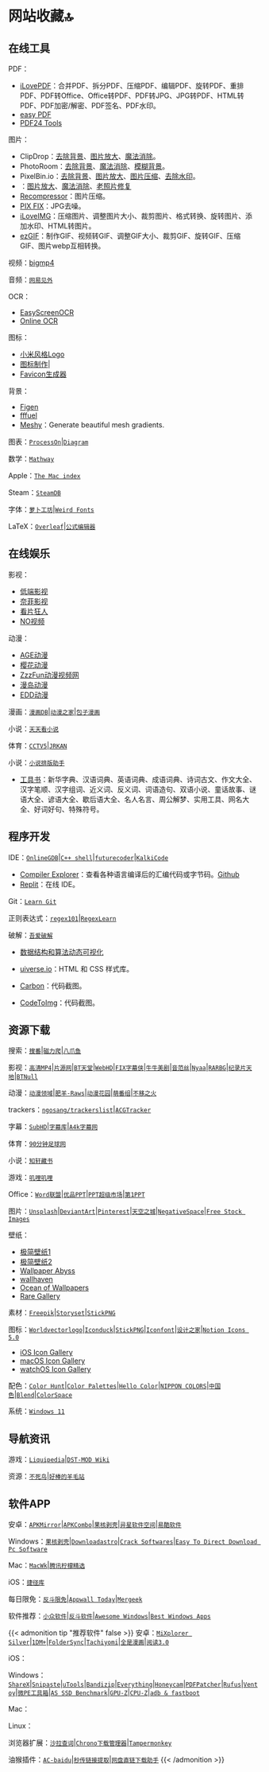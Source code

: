 # 网站收藏🔝


<!--more-->

## 在线工具

<!-- <div style="line-height: 28px; display: flex;">
    <div style="flex: 0 0 auto;">PDF：</div>
    <div style="flex: 1 1 auto;">
        <button onclick="window.open('https://easypdf.com/cn/')">easy PDF</button>
        <button onclick="window.open('https://tools.pdf24.org/zh/')">PDF24 Tools</button>
        <button onclick="window.open('https://www.ilovepdf.com/zh-cn')">iLovePDF</button>
    </div>
</div>

<div style="line-height: 28px; display: flex;">
    <div style="flex: 0 0 auto;">图片：</div>
    <div style="flex: 1 1 auto;">
        <button onclick="window.open('https://www.iloveimg.com/zh-cn')">iLoveIMG</button>
        <button onclick="window.open('https://bigjpg.com/')">Bigjpg</button>
        <button onclick="window.open('https://zh.recompressor.com/')">Recompressor</button>
        <button onclick="window.open('https://www.aigei.com/bgremover')">BgRemover</button>
        <button onclick="window.open('https://ezgif.com/')">ezGIF</button>
        <button onclick="window.open('https://jpgrm.com/')">jpgRM</button>
        <button onclick="window.open('https://jpghd.com/')">jpgHD</button>
    </div>
</div> -->

PDF：

- [iLovePDF](https://www.ilovepdf.com/zh-cn)：合并PDF、拆分PDF、压缩PDF、编辑PDF、旋转PDF、重排PDF、PDF转Office、Office转PDF、PDF转JPG、JPG转PDF、HTML转PDF、PDF加密/解密、PDF签名、PDF水印。
- [easy PDF](https://easypdf.com/cn/)
- [PDF24 Tools](https://tools.pdf24.org/zh/)

图片：

- ClipDrop：[去除背景](https://clipdrop.co/remove-background)、[图片放大](https://clipdrop.co/image-upscaler)、[魔法消除](https://clipdrop.co/cleanup)。
- PhotoRoom：[去除背景](https://www.photoroom.com/background-remover/)、[魔法消除](https://www.photoroom.com/tools/remove-object-from-photo/)、[模糊背景](https://www.photoroom.com/tools/blur-background/)。
- PixelBin.io：[去除背景](https://www.erase.bg/)、[图片放大](https://www.upscale.media/)、[图片压缩](https://www.shrink.media/)、[去除水印](https://www.watermarkremover.io/)。
- ：[图片放大](https://bigjpg.com/)、[魔法消除](https://jpgrm.com/)、[老照片修复](https://jpghd.com/)
- [Recompressor](https://zh.recompressor.com/)：图片压缩。
- [PIX FIX](https://zh.pixfix.com/)：JPG去噪。
- [iLoveIMG](https://www.iloveimg.com/zh-cn)：压缩图片、调整图片大小、裁剪图片、格式转换、旋转图片、添加水印、HTML转图片。
- [ezGIF](https://ezgif.com/)：制作GIF、视频转GIF、调整GIF大小、裁剪GIF、旋转GIF、压缩GIF、图片webp互相转换。

视频：[bigmp4](https://bigmp4.com/)

音频：[`网易见外`](tps://jianwai.youdao.com/)

OCR：

- [EasyScreenOCR](https://online.easyscreenocr.com/ZH)
- [Online OCR](https://www.onlineocr.net/zh_hans/)

图标：

- [小米风格Logo](https://mi-logo.lvwzhen.com/)
- [图标制作](https://geticon.cn/)|
- [Favicon生成器](https://realfavicongenerator.net/)

背景：

- [Figen](https://figen.cc/)
- [fffuel](https://fffuel.co/)
- [Meshy](https://meshgradient.in/)：Generate beautiful mesh gradients.

图表：[`ProcessOn`](https://processon.com/)|[`Diagram`](https://app.diagrams.net/)

数学：[`Mathway`](https://www.mathway.com/zh/BasicMath)

Apple：[`The Mac index`](https://themacindex.com/)

Steam：[`SteamDB`](https://steamdb.info/)

字体：[`萝卜工坊`](http://www.beautifulcarrot.com/)|[`Weird Fonts`](https://beizhedenglong.github.io/weird-fonts/)

LaTeX：[`Overleaf`](https://cn.overleaf.com/)|[`公式编辑器`](https://www.latexlive.com/)

## 在线娱乐

影视：

- [低端影视](https://ddys.tv/)
- [奈菲影视](https://www.nfyingshi.com/)
- [看片狂人](https://www.kpkuang.de/)
- [NO视频](https://www.novipnoad.com/)

动漫：

- [AGE动漫](https://www.agemys.cc/)
- [樱花动漫](https://www.yhdmp.cc/)
- [ZzzFun动漫视频网](http://www.zzzfun.com/)
- [漫岛动漫](https://www.mandao.tv/)
- [EDD动漫](https://www.edddm.com/)

漫画：[`漫画DB`](https://www.manhuadb.com/)|[`动漫之家`](https://www.dmzj.com/)|[`包子漫画`](https://www.baozimh.com/)

小说：[`天天看小说`](https://www.ttkan.co/)

体育：[`CCTV5`](https://tv.cctv.com/live/cctv5/)|[`JRKAN`](http://jrkankan.com/)

小说：[`小说排版助手`](https://vvsolo.github.io/)

- [工具书](http://www.shubang.net/)：新华字典、汉语词典、英语词典、成语词典、诗词古文、作文大全、汉字笔顺、汉字组词、近义词、反义词、词语造句、双语小说、童话故事、谜语大全、谚语大全、歇后语大全、名人名言、周公解梦、实用工具、网名大全、好词好句、特殊符号。

## 程序开发

IDE：[`OnlineGDB`](https://www.onlinegdb.com/)|[`C++ shell`](http://cpp.sh/)|[`futurecoder`](https://github.com/alexmojaki/futurecoder)|[`KalkiCode`](https://kalkicode.com/online-code)

- [Compiler Explorer](https://godbolt.org/)：查看各种语言编译后的汇编代码或字节码。[Github](https://github.com/compiler-explorer/compiler-explorer)
- [Replit](https://replit.com/)：在线 IDE。

Git：[`Learn Git`](https://learngitbranching.js.org/?locale=zh_CN)

正则表达式：[`regex101`](https://regex101.com/)|[`RegexLearn`](https://regexlearn.com/)

破解：[`吾爱破解`](https://www.52pojie.cn/)

- [数据结构和算法动态可视化](https://visualgo.net/zh)

- [uiverse.io](https://uiverse.io/)：HTML 和 CSS 样式库。

- [Carbon](https://carbon.now.sh/)：代码截图。

- [CodeToImg](https://codetoimg.com/)：代码截图。

## 资源下载

搜索：[`搜番`](https://sofan.icu/)|[`磁力爬`](https://www.cilipa.com/)|[`八爪鱼`](https://磁搜.com/)

影视：[`高清MP4`](https://www.mp4fan.org/)|[`片源网`](http://pianyuan.org/)|[`BT天堂`](https://www.bt-tt.com/)|[`WebHD`](https://webhd.cc/)|[`FIX字幕侠`](https://www.zimuxia.cn/)|[`牛牛美剧`](http://www.nnmeiju.com/)|[`音范丝`](https://www.yinfans.net/)|[`Nyaa`](https://nyaa.si/)|[`RARBG`](https://rarbg.to/)|[`纪录片天地`](http://www.jlpcn.net/)|[`BTNull`](https://www.btnull.org/)

动漫：[`动漫领域`](https://dmly.me/)|[`肥羊-Raws`](https://fy-raws.org/resource_lists/)|[`动漫花园`](https://share.dmhy.org/)|[`萌番组`](https://bangumi.moe/)|[`不移之火`](https://www.byzhihuo.com/)

trackers：[`ngosang/trackerslist`](https://github.com/ngosang/trackerslist)|[`ACGTracker`](http://acgtracker.com/)

字幕：[`SubHD`](https://subhd.tv/)|[`字幕库`](http://zimuku.org/)|[`A4k字幕网`](https://www.a4k.net/)

体育：[`90分钟足球网`](http://90oo.com/)

小说：[`知轩藏书`](http://zxcs.me/)

游戏：[`叽哩叽哩`](https://www.jiligamefun.com/)

Office：[`Word联盟`](http://www.wordlm.com/)|[`优品PPT`](https://www.ypppt.com)|[`PPT超级市场`](https://ppt.sotary.com)|[`第1PPT`](http://www.1ppt.com)

图片：[`Unsplash`](https://unsplash.com)|[`DeviantArt`](https://www.deviantart.com)|[`Pinterest`](https://www.pinterest.com)|[`天空之城`](https://www.skypixel.com/)|[`NegativeSpace`](https://negativespace.co/)|[`Free Stock Images`](https://www.freestockimages.ru/)

壁纸：

- [极简壁纸1](https://bz.zzzmh.cn/index)
- [极简壁纸2](http://www.jijianzy.com/bz/)
- [Wallpaper Abyss](https://wall.alphacoders.com/)
- [wallhaven](https://wallhaven.cc/)
- [Ocean of Wallpapers](https://oceanofwallpapers.com/)
- [Rare Gallery](https://rare-gallery.com/)

素材：[`Freepik`](https://www.freepik.com)|[`Storyset`](https://storyset.com/)|[`StickPNG`](https://www.stickpng.com/)

图标：[`Worldvectorlogo`](https://worldvectorlogo.com/zh)|[`Iconduck`](https://iconduck.com/)|[`StickPNG`](https://www.stickpng.com/)|[`Iconfont`](https://www.iconfont.cn/)|[`设计之家`](https://www.sj33.cn/sc/)|[`Notion Icons 5.0`](https://notionv5.vyshnav.xyz/)

- [iOS Icon Gallery](https://www.iosicongallery.com/)
- [macOS Icon Gallery](https://www.macosicongallery.com/)
- [watchOS Icon Gallery](https://www.watchosicongallery.com/)

配色：[`Color Hunt`](https://colorhunt.co/)|[`Color Palettes`](https://colorpalettes.net/)|[`Hello Color`](https://jxnblk.github.io/hello-color/)|[`NIPPON COLORS`](https://nipponcolors.com/)|[`中国色`](http://zhongguose.com/)|[`Blend`](http://colinkeany.com/blend/)|[`ColorSpace`](https://mycolor.space/)

系统：[`Windows 11`](https://www.microsoft.com/zh-cn/software-download/windows11)

## 导航资讯

游戏：[`Liquipedia`](https://liquipedia.net/)|[`DST-MOD Wiki`](https://wiki.flapi.cn/doku.php)

资源：[`不死鸟`](https://iao.su/)|[`好棒的羊毛站`](https://wohaobang.cn/)

## 软件APP

安卓：[`APKMirror`](https://www.apkmirror.com/)|[`APKCombo`](https://apkcombo.com/zh/)|[`果核剥壳`](https://www.ghpym.com/)|[`异星软件空间`](https://www.yxssp.com/)|[`易酷软件`](https://www.yikurj.com/)

Windows：[`果核剥壳`](https://www.ghpym.com/)|[`Downloadastro`](https://zh.downloadastro.com/)|[`Crack Softwares`](https://multisoftwares.com/)|[`Easy To Direct Download Pc Software`](https://up4pc.com/)

Mac：[`MacWk`](https://macwk.com/)|[`腾讯柠檬精选`](https://lemon.qq.com/lab/)

iOS：[`捷径库`](https://jiejingku.net/)

每日限免：[`反斗限免`](http://free.apprcn.com/)|[`Appwall Today`](https://appwall.today/)|[`Mergeek`](https://mergeek.com/free/apps)

软件推荐：[`小众软件`](https://www.appinn.com/)|[`反斗软件`](http://www.apprcn.com/)|[`Awesome Windows`](https://github.com/Awesome-Windows/Awesome/blob/master/README-cn.md)|[`Best Windows Apps`](https://github.com/stackia/best-windows-apps)

{{< admonition tip "推荐软件" false >}}
安卓：[`MiXplorer Silver`](https://play.google.com/store/apps/details?id=com.mixplorer.silver)|[`1DM+`](https://play.google.com/store/apps/details?id=idm.internet.download.manager.plus)|[`FolderSync`](https://play.google.com/store/apps/details?id=dk.tacit.android.foldersync.lite)|[`Tachiyomi`](https://github.com/tachiyomiorg/tachiyomi)|[`全是漫画`](https://github.com/hongchacha/cartoon)|[`阅读3.0`](https://github.com/gedoor/legado)

iOS：

Windows：[`ShareX`](https://getsharex.com/)|[`Snipaste`](https://zh.snipaste.com/)|[`uTools`](https://u.tools/)|[`Bandizip`](https://www.bandisoft.com/bandizip/)|[`Everything`](https://www.voidtools.com/zh-cn/)|[`Honeycam`](https://www.bandisoft.com/honeycam/)|[`PDFPatcher`](https://github.com/wmjordan/PDFPatcher)|[`Rufus`](https://github.com/pbatard/rufus)|[`Ventoy`](https://github.com/ventoy/Ventoy)|[`微PE工具箱`](https://www.wepe.com.cn/)|[`AS SSD Benchmark`](https://www.alex-is.de/PHP/fusion/downloads.php?cat_id=4&download_id=9)|[`GPU-Z`](https://www.techpowerup.com/gpuz/)|[`CPU-Z`](https://www.cpuid.com/softwares/cpu-z.html)|[`adb & fastboot`](https://developer.android.com/studio/releases/platform-tools)

Mac：

Linux：

浏览器扩展：[`沙拉查词`](https://chrome.google.com/webstore/detail/%E6%B2%99%E6%8B%89%E6%9F%A5%E8%AF%8D-%E8%81%9A%E5%90%88%E8%AF%8D%E5%85%B8%E5%88%92%E8%AF%8D%E7%BF%BB%E8%AF%91/cdonnmffkdaoajfknoeeecmchibpmkmg?hl=cn)|[`Chrono下载管理器`](https://chrome.google.com/webstore/detail/chrono-download-manager/mciiogijehkdemklbdcbfkefimifhecn?hl=cn)|[`Tampermonkey`](https://chrome.google.com/webstore/detail/tampermonkey/dhdgffkkebhmkfjojejmpbldmpobfkfo?hl=cn)

油猴插件：[`AC-baidu`](https://greasyfork.org/zh-CN/scripts/14178-ac-baidu-%E9%87%8D%E5%AE%9A%E5%90%91%E4%BC%98%E5%8C%96%E7%99%BE%E5%BA%A6%E6%90%9C%E7%8B%97%E8%B0%B7%E6%AD%8C%E5%BF%85%E5%BA%94%E6%90%9C%E7%B4%A2-favicon-%E5%8F%8C%E5%88%97)|[`秒传链接提取`](https://greasyfork.org/zh-CN/scripts/424574-%E7%A7%92%E4%BC%A0%E9%93%BE%E6%8E%A5%E6%8F%90%E5%8F%96)|[`网盘直链下载助手`](https://greasyfork.org/zh-CN/scripts/436446-%E7%BD%91%E7%9B%98%E7%9B%B4%E9%93%BE%E4%B8%8B%E8%BD%BD%E5%8A%A9%E6%89%8B)
{{< /admonition >}}


